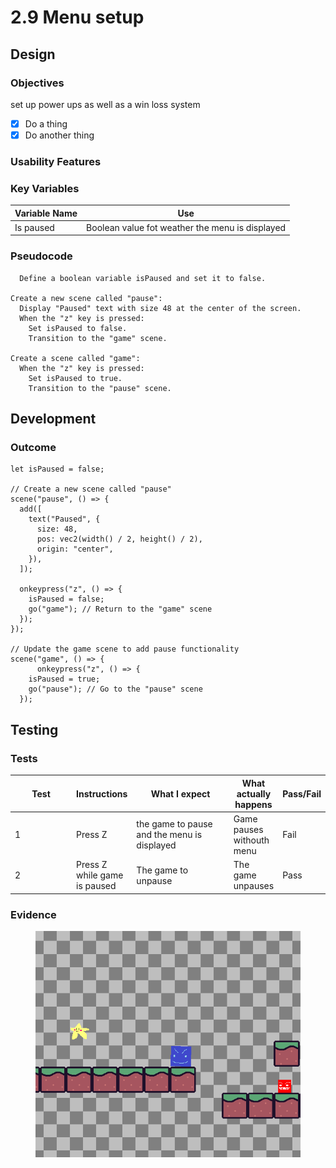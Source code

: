 # 2.9 Menu setup

## Design

### Objectives

set up power ups as well as a win loss system

* [x] Do a thing
* [x] Do another thing

### Usability Features

### Key Variables

| Variable Name | Use                                             |
| ------------- | ----------------------------------------------- |
| Is paused     | Boolean value fot weather the menu is displayed |

### Pseudocode

```
  Define a boolean variable isPaused and set it to false.

Create a new scene called "pause":
  Display "Paused" text with size 48 at the center of the screen.
  When the "z" key is pressed:
    Set isPaused to false.
    Transition to the "game" scene.

Create a scene called "game":
  When the "z" key is pressed:
    Set isPaused to true.
    Transition to the "pause" scene.
```

## Development&#x20;

### Outcome

```
let isPaused = false;

// Create a new scene called "pause"
scene("pause", () => {
  add([
    text("Paused", {
      size: 48,
      pos: vec2(width() / 2, height() / 2),
      origin: "center",
    }),
  ]);

  onkeypress("z", () => {
    isPaused = false;
    go("game"); // Return to the "game" scene
  });
});

// Update the game scene to add pause functionality
scene("game", () => {
      onkeypress("z", () => {
    isPaused = true;
    go("pause"); // Go to the "pause" scene
  });
```



## Testing



### Tests

<table data-full-width="true"><thead><tr><th width="136">Test</th><th>Instructions</th><th width="216">What I expect</th><th>What actually happens</th><th>Pass/Fail</th></tr></thead><tbody><tr><td>1</td><td>Press Z</td><td>the game to pause and the menu is displayed</td><td>Game pauses withouth menu</td><td>Fail</td></tr><tr><td>2 </td><td>Press Z while game is paused</td><td>The game to unpause</td><td>The game unpauses</td><td>Pass</td></tr></tbody></table>

### Evidence

<figure><img src="../.gitbook/assets/image (1).png" alt=""><figcaption></figcaption></figure>


